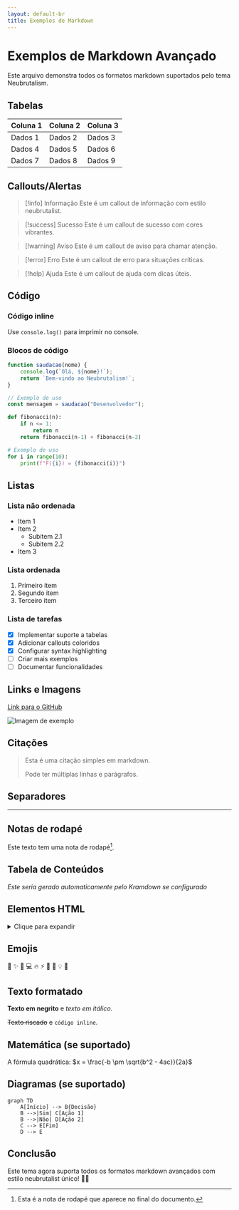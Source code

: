 ```yaml
---
layout: default-br
title: Exemplos de Markdown
---
```


# Exemplos de Markdown Avançado

Este arquivo demonstra todos os formatos markdown suportados pelo tema Neubrutalism.

## Tabelas

| Coluna 1 | Coluna 2 | Coluna 3 |
|----------|----------|----------|
| Dados 1   | Dados 2   | Dados 3   |
| Dados 4   | Dados 5   | Dados 6   |
| Dados 7   | Dados 8   | Dados 9   |

## Callouts/Alertas

> [!info] Informação
> Este é um callout de informação com estilo neubrutalist.

> [!success] Sucesso
> Este é um callout de sucesso com cores vibrantes.

> [!warning] Aviso
> Este é um callout de aviso para chamar atenção.

> [!error] Erro
> Este é um callout de erro para situações críticas.

> [!help] Ajuda
> Este é um callout de ajuda com dicas úteis.

## Código

### Código inline
Use `console.log()` para imprimir no console.

### Blocos de código

```javascript
function saudacao(nome) {
    console.log(`Olá, ${nome}!`);
    return `Bem-vindo ao Neubrutalism!`;
}

// Exemplo de uso
const mensagem = saudacao("Desenvolvedor");
```

```python
def fibonacci(n):
    if n <= 1:
        return n
    return fibonacci(n-1) + fibonacci(n-2)

# Exemplo de uso
for i in range(10):
    print(f"F({i}) = {fibonacci(i)}")
```

## Listas

### Lista não ordenada
- Item 1
- Item 2
  - Subitem 2.1
  - Subitem 2.2
- Item 3

### Lista ordenada
1. Primeiro item
2. Segundo item
3. Terceiro item

### Lista de tarefas
- [x] Implementar suporte a tabelas
- [x] Adicionar callouts coloridos
- [x] Configurar syntax highlighting
- [ ] Criar mais exemplos
- [ ] Documentar funcionalidades

## Links e Imagens

[Link para o GitHub](https://github.com)

![Imagem de exemplo](https://via.placeholder.com/400x200/0b27ff/ffffff?text=Neubrutalism)

## Citações

> Esta é uma citação simples em markdown.
>
> Pode ter múltiplas linhas e parágrafos.

## Separadores

---

## Notas de rodapé

Este texto tem uma nota de rodapé[^1].

[^1]: Esta é a nota de rodapé que aparece no final do documento.

## Tabela de Conteúdos

*Este seria gerado automaticamente pelo Kramdown se configurado*

## Elementos HTML

<details>
<summary>Clique para expandir</summary>

Conteúdo oculto que pode ser revelado clicando no título.

</details>

## Emojis

🎨 ✨ 🚀 💻 🔥 ⚡️ 🎯 📱 💡 🎪

## Texto formatado

**Texto em negrito** e *texto em itálico*.

~~Texto riscado~~ e `código inline`.

## Matemática (se suportado)

A fórmula quadrática: $x = \frac{-b \pm \sqrt{b^2 - 4ac}}{2a}$

## Diagramas (se suportado)

```mermaid
graph TD
    A[Início] --> B{Decisão}
    B -->|Sim| C[Ação 1]
    B -->|Não| D[Ação 2]
    C --> E[Fim]
    D --> E
```

## Conclusão

Este tema agora suporta todos os formatos markdown avançados com estilo neubrutalist único! 🎨✨
